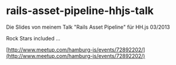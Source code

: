 rails-asset-pipeline-hhjs-talk
==============================

Die Slides von meinem Talk "Rails Asset Pipeline" für HH.js 03/2013

Rock Stars included ...

[http://www.meetup.com/hamburg-js/events/72892202/](http://www.meetup.com/hamburg-js/events/72892202/)
